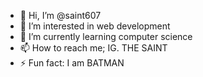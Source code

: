 - 👋 Hi, I’m @saint607
- 👀 I’m interested in web development
- 🌱 I’m currently learning computer science
- 📫 How to reach me; IG. THE SAINT
- ⚡ Fun fact: I am BATMAN

<!---
saint607/saint607 is a ✨ special ✨ repository because its `README.md` (this file) appears on your GitHub profile.
You can click the Preview link to take a look at your changes.
--->
